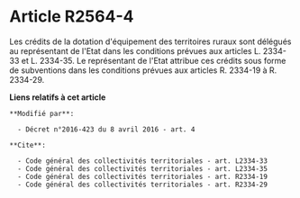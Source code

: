 # Article R2564-4

Les crédits de la dotation d'équipement des territoires ruraux sont délégués au représentant de l'Etat dans les conditions
prévues aux articles L. 2334-33 et L. 2334-35. Le représentant de l'Etat attribue ces crédits sous forme de subventions dans
les conditions prévues aux articles R. 2334-19 à R. 2334-29.

**Liens relatifs à cet article**

	**Modifié par**:

	  - Décret n°2016-423 du 8 avril 2016 - art. 4

	**Cite**:

	  - Code général des collectivités territoriales - art. L2334-33
	  - Code général des collectivités territoriales - art. L2334-35
	  - Code général des collectivités territoriales - art. R2334-19
	  - Code général des collectivités territoriales - art. R2334-29
